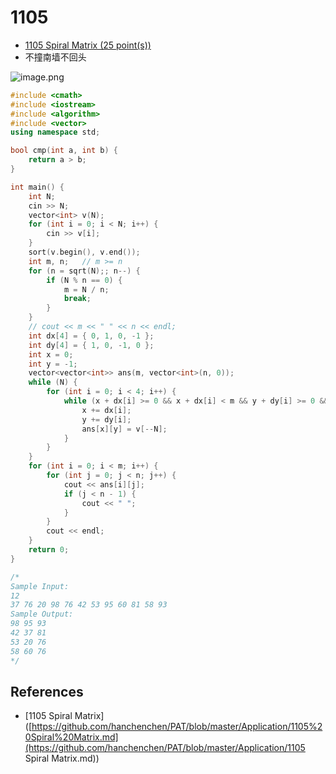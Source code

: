 # 1105

- [1105 Spiral Matrix (25 point(s))](https://pintia.cn/problem-sets/994805342720868352/problems/994805363117768704)
- 不撞南墙不回头

![image.png](https://i.loli.net/2019/09/06/WI9pMn8HyazDZtG.png)

```c++
#include <cmath>
#include <iostream>
#include <algorithm>
#include <vector>
using namespace std;

bool cmp(int a, int b) {
	return a > b;
}

int main() {
	int N;
	cin >> N;
	vector<int> v(N);
	for (int i = 0; i < N; i++) {
		cin >> v[i];
	}
	sort(v.begin(), v.end());
	int m, n;	// m >= n
	for (n = sqrt(N);; n--) {
		if (N % n == 0) {
			m = N / n;
			break;
		}
	}
	// cout << m << " " << n << endl;
	int dx[4] = { 0, 1, 0, -1 };
	int dy[4] = { 1, 0, -1, 0 };
	int x = 0;
	int y = -1;
	vector<vector<int>> ans(m, vector<int>(n, 0));
	while (N) {
		for (int i = 0; i < 4; i++) {
			while (x + dx[i] >= 0 && x + dx[i] < m && y + dy[i] >= 0 && y + dy[i] < n && !ans[x + dx[i]][y + dy[i]]) {
				x += dx[i];
				y += dy[i];
				ans[x][y] = v[--N];
			}
		}
	}
	for (int i = 0; i < m; i++) {
		for (int j = 0; j < n; j++) {
			cout << ans[i][j];
			if (j < n - 1) {
				cout << " ";
			}
		}
		cout << endl;
	}
	return 0;
}

/*
Sample Input:
12
37 76 20 98 76 42 53 95 60 81 58 93
Sample Output:
98 95 93
42 37 81
53 20 76
58 60 76
*/

```

## References

- [1105 Spiral Matrix]([https://github.com/hanchenchen/PAT/blob/master/Application/1105%20Spiral%20Matrix.md](https://github.com/hanchenchen/PAT/blob/master/Application/1105 Spiral Matrix.md))

